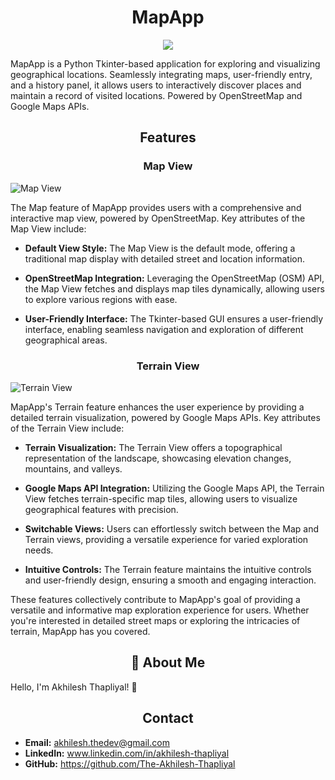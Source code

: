 <h1 align="center">MapApp</h1>

<p align="center">
<img src="http://drive.google.com/uc?export=view&id=1cPN3LHI4V9Ksy4HkwqTRRQduky66l5Tz">
</p>

MapApp is a Python Tkinter-based application for exploring and visualizing geographical locations. Seamlessly integrating maps, user-friendly entry, and a history panel, it allows users to interactively discover places and maintain a record of visited locations. Powered by OpenStreetMap and Google Maps APIs.

<h2 align="center">Features</h2>

<h3 align="center">Map View</h2>

![Map View](http://drive.google.com/uc?export=view&id=15ATukiMfqr2eLK3RKG9QCvjcQh6XbuNC)

The Map feature of MapApp provides users with a comprehensive and interactive map view, powered by OpenStreetMap. Key attributes of the Map View include:

- **Default View Style:** The Map View is the default mode, offering a traditional map display with detailed street and location information.

- **OpenStreetMap Integration:** Leveraging the OpenStreetMap (OSM) API, the Map View fetches and displays map tiles dynamically, allowing users to explore various regions with ease.

- **User-Friendly Interface:** The Tkinter-based GUI ensures a user-friendly interface, enabling seamless navigation and exploration of different geographical areas.


<h3 align="center">Terrain View</h2>

![Terrain View](http://drive.google.com/uc?export=view&id=1VKxbOjv6-uvWRfGG6Ryiw1Hh-kGfKCFE)

MapApp's Terrain feature enhances the user experience by providing a detailed terrain visualization, powered by Google Maps APIs. Key attributes of the Terrain View include:

- **Terrain Visualization:** The Terrain View offers a topographical representation of the landscape, showcasing elevation changes, mountains, and valleys.

- **Google Maps API Integration:** Utilizing the Google Maps API, the Terrain View fetches terrain-specific map tiles, allowing users to visualize geographical features with precision.

- **Switchable Views:** Users can effortlessly switch between the Map and Terrain views, providing a versatile experience for varied exploration needs.

- **Intuitive Controls:** The Terrain feature maintains the intuitive controls and user-friendly design, ensuring a smooth and engaging interaction.

These features collectively contribute to MapApp's goal of providing a versatile and informative map exploration experience for users. Whether you're interested in detailed street maps or exploring the intricacies of terrain, MapApp has you covered.

<h2 align="center">🚀 About Me</h2>

Hello, I'm Akhilesh Thapliyal! 👋
<h2 align="center">Contact</h2>

- **Email:** akhilesh.thedev@gmail.com
- **LinkedIn:** www.linkedin.com/in/akhilesh-thapliyal
- **GitHub:** https://github.com/The-Akhilesh-Thapliyal

